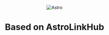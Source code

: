 <a id="readme-top"></a>

<div align="center">

![Astro](https://astro.build/assets/press/astro-icon-light-gradient.svg)
</div>
<div align="center">

</div>

<h1 align="center">Based on AstroLinkHub</h1>

<div align="center">

</div>
